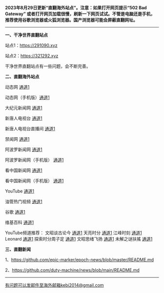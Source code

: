 **2023年8月29日更新“直翻海外站点”。注意：如果打开网页提示“502 Bad Gateway” 或者打开网页加载很慢，刷新一下网页试试。不管是电脑还是手机，推荐使用谷歌浏览器或火狐浏览器。国产浏览器可能会屏蔽直翻网址。**

***

**一、干净世界直翻站点**

站点1：https://291090.xyz

站点2：https://321292.xyz

干净世界直翻站点有一些问题，会不断完善。

**二、直翻海外站点**

动态网 [通道1](https://free.dtku24.xyz/20) 

动态网（手机版）[通道1](https://free.dtku24.xyz/21) 

大纪元新闻网 [通道1](https://free.dtku24.xyz/21) 

新唐人电视台 [通道1](https://free.dtku24.xyz/4) 

新唐人电视台直播间 [通道1](https://free.dtku24.xyz/44) 

禁闻网 [通道1](https://free.dtku24.xyz/3) 

阿波罗新闻网 [通道1](https://free.dtku24.xyz/7) 

阿波罗新闻网（手机版） [通道1](https://free.dtku24.xyz/53) 

看中国新闻网 [通道1](https://free.dtku24.xyz/26) 

看中国新闻网（手机版） [通道1](https://free.dtku24.xyz/54) 

YouTube [通道1](https://free.dtku24.xyz/45) 

油管热门视频 [通道1](https://free.dtku24.xyz/55) 

谷歌 [通道1](https://free.dtku24.xyz/62) 

维基百科 [通道1](https://free.dtku24.xyz/63) 

YouTube频道推荐： 文昭谈古论今 [通道1](https://free.dtku24.xyz/46)  天亮时分 [通道1](https://free.dtku24.xyz/47)  江峰时刻 [通道1](https://free.dtku24.xyz/48)  Leonard [通道1](https://free.dtku24.xyz/49)  探索时分周子定 [通道1](https://free.dtku24.xyz/50) 文昭思绪飞扬 [通道1](https://free.dtku24.xyz/51) 未解之谜扶搖 [通道1](https://free.dtku24.xyz/52) 


**三、直翻新闻**

1、https://github.com/epic-marker/epoch-news/blob/master/README.md

2、https://github.com/duty-machine/news/blob/main/README.md

***


有问题可以发邮件至海外邮箱kebi2014@gmail.com